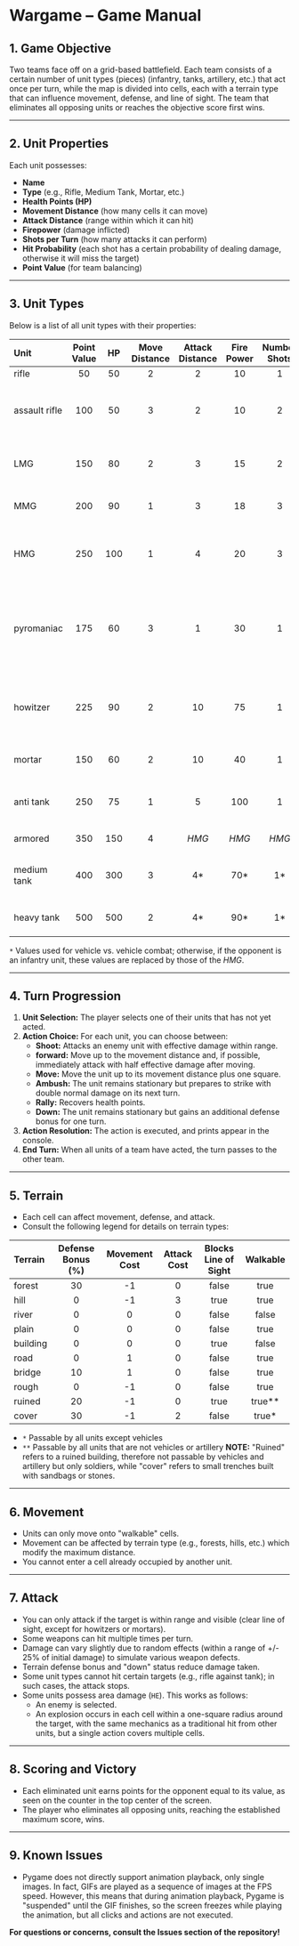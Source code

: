 # Wargame – Game Manual

## 1. Game Objective

Two teams face off on a grid-based battlefield. Each team consists of a certain number of unit types (pieces) (infantry, tanks, artillery, etc.) that act once per turn, while the map is divided into cells, each with a terrain type that can influence movement, defense, and line of sight. The team that eliminates all opposing units or reaches the objective score first wins.

---

## 2. Unit Properties

Each unit possesses:
- **Name**
- **Type** (e.g., Rifle, Medium Tank, Mortar, etc.)
- **Health Points (HP)**
- **Movement Distance** (how many cells it can move)
- **Attack Distance** (range within which it can hit)
- **Firepower** (damage inflicted)
- **Shots per Turn** (how many attacks it can perform)
- **Hit Probability** (each shot has a certain probability of dealing damage, otherwise it will miss the target)
- **Point Value** (for team balancing)

---

## 3. Unit Types
Below is a list of all unit types with their properties:

| Unit         | Point Value | HP  | Move Distance | Attack Distance | Fire Power | Number Shots | Hit Probability | Note                                                  |
| :------------ | :---------: | :-: | :-----------: | :-------------: | :--------: | :----------: | :-------------: | :---------------------------------------------------- |
| rifle         | 50          | 50  | 2             | 2               | 10         | 1            | 0.9             | Basic unit                                            |
| assault rifle | 100         | 50  | 3             | 2               | 10         | 2            | 0.85            | More mobile, higher volume of fire                    |
| LMG           | 150         | 80  | 2             | 3               | 15         | 2            | 0.75            | Support infantry, greater range/HP                    |
| MMG           | 200         | 90  | 1             | 3               | 18         | 3            | 0.7             | Heavy fire, slow, defensive                           |
| HMG           | 250         | 100 | 1             | 4               | 20         | 3            | 0.65            | Maximum anti-infantry fire, very slow                 |
| pyromaniac    | 175         | 60  | 3             | 1               | 30         | 1            | 0.8             | Close-quarters assault, very powerful but vulnerable, `HE` |
| howitzer      | 225         | 90  | 2             | 10              | 75         | 1            | 0.75            | Heavy artillery, powerful against vehicles, `HE`      |
| mortar        | 150         | 60  | 2             | 10              | 40         | 1            | 0.8             | Light indirect artillery, `HE`                        |
| anti tank     | 250         | 75  | 1             | 5               | 100        | 1            | 0.9             | Anti-tank specialist, lethal but vulnerable           |
| armored       | 350         | 150 | 4             | *HMG* | *HMG* | *HMG* | *HMG* | Infantry support                                      |
| medium tank   | 400         | 300 | 3             | 4* | 70* | 1* | 0.85* | Main battle tank,   adaptable                         |
| heavy tank    | 500         | 500 | 2             | 4* | 90* | 1* | 0.85* | Assault tank, very durable                            |

`*` Values used for vehicle vs. vehicle combat; otherwise, if the opponent is an infantry unit, these values are replaced by those of the *HMG*.

---

## 4. Turn Progression

1.  **Unit Selection:** The player selects one of their units that has not yet acted.
2.  **Action Choice:** For each unit, you can choose between:
    -   **Shoot:** Attacks an enemy unit with effective damage within range.
    -   **forward:** Move up to the movement distance and, if possible, immediately attack with half effective damage after moving.
    -   **Move:** Move the unit up to its movement distance plus one square.
    -   **Ambush:** The unit remains stationary but prepares to strike with double normal damage on its next turn.
    -   **Rally:** Recovers health points.
    -   **Down:** The unit remains stationary but gains an additional defense bonus for one turn.
3.  **Action Resolution:** The action is executed, and prints appear in the console.
4.  **End Turn:** When all units of a team have acted, the turn passes to the other team.

---

## 5. Terrain

- Each cell can affect movement, defense, and attack.
- Consult the following legend for details on terrain types:

| Terrain  | Defense Bonus (%) | Movement Cost | Attack Cost | Blocks Line of Sight | Walkable |
| :------- | :---------------: | :-----------: | :---------: | :------------------: | :------: |
| forest   | 30                | -1            | 0           | false                | true     |
| hill     | 0                 | -1            | 3           | true                 | true     |
| river    | 0                 | 0             | 0           | false                | false    |
| plain    | 0                 | 0             | 0           | false                | true     |
| building | 0                 | 0             | 0           | true                 | false    |
| road     | 0                 | 1             | 0           | false                | true     |
| bridge   | 10                | 1             | 0           | false                | true     |
| rough    | 0                 | -1            | 0           | false                | true     |
| ruined   | 20                | -1            | 0           | true                 | true** |
| cover    | 30                | -1            | 2           | false                | true* |

- `*` Passable by all units except vehicles
- `**` Passable by all units that are not vehicles or artillery
**NOTE:** "Ruined" refers to a ruined building, therefore not passable by vehicles and artillery but only soldiers, while "cover" refers to small trenches built with sandbags or stones.

---

## 6. Movement

- Units can only move onto "walkable" cells.
- Movement can be affected by terrain type (e.g., forests, hills, etc.) which modify the maximum distance.
- You cannot enter a cell already occupied by another unit.

---

## 7. Attack

- You can only attack if the target is within range and visible (clear line of sight, except for howitzers or mortars).
- Some weapons can hit multiple times per turn.
- Damage can vary slightly due to random effects (within a range of +/- 25% of initial damage) to simulate various weapon defects.
- Terrain defense bonus and "down" status reduce damage taken.
- Some unit types cannot hit certain targets (e.g., rifle against tank); in such cases, the attack stops.
- Some units possess area damage (`HE`). This works as follows:
  - An enemy is selected.
  - An explosion occurs in each cell within a one-square radius around the target, with the same mechanics as a traditional hit from other units, but a single action covers multiple cells.

---

## 8. Scoring and Victory

- Each eliminated unit earns points for the opponent equal to its value, as seen on the counter in the top center of the screen.
- The player who eliminates all opposing units, reaching the established maximum score, wins.

---

## 9. Known Issues
- Pygame does not directly support animation playback, only single images. In fact, GIFs are played as a sequence of images at the FPS speed. However, this means that during animation playback, Pygame is "suspended" until the GIF finishes, so the screen freezes while playing the animation, but all clicks and actions are not executed.

**For questions or concerns, consult the Issues section of the repository!**
